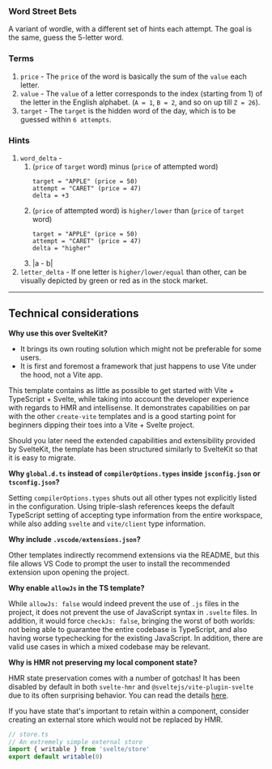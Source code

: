 ### Word Street Bets

A variant of wordle, with a different set of hints each attempt. The goal is the same, guess the 5-letter word.

### Terms

1. `price` - The `price` of the word is basically the sum of the `value` each letter.
2. `value` - The `value` of a letter corresponds to the index (starting from 1) of the letter in the English alphabet. (`A = 1`, `B = 2`, and so on up till `Z = 26`).
3. `target` - The `target` is the hidden word of the day, which is to be guessed within `6 attempts`.

### Hints

1. `word_delta` -  
    1. (`price` of `target` word) minus (`price` of attempted word)  
        ```
        target = "APPLE" (price = 50)
        attempt = "CARET" (price = 47)
        delta = +3
        ```
    2. (`price` of attempted word) is `higher/lower` than (`price` of `target` word)
        ```
        target = "APPLE" (price = 50)
        attempt = "CARET" (price = 47)
        delta = "higher"
        ```
    3. |a - b|
2. `letter_delta` - If one letter is `higher/lower/equal` than other, can be visually depicted by green or red as in the stock market.

---

## Technical considerations

**Why use this over SvelteKit?**

- It brings its own routing solution which might not be preferable for some users.
- It is first and foremost a framework that just happens to use Vite under the hood, not a Vite app.

This template contains as little as possible to get started with Vite + TypeScript + Svelte, while taking into account the developer experience with regards to HMR and intellisense. It demonstrates capabilities on par with the other `create-vite` templates and is a good starting point for beginners dipping their toes into a Vite + Svelte project.

Should you later need the extended capabilities and extensibility provided by SvelteKit, the template has been structured similarly to SvelteKit so that it is easy to migrate.

**Why `global.d.ts` instead of `compilerOptions.types` inside `jsconfig.json` or `tsconfig.json`?**

Setting `compilerOptions.types` shuts out all other types not explicitly listed in the configuration. Using triple-slash references keeps the default TypeScript setting of accepting type information from the entire workspace, while also adding `svelte` and `vite/client` type information.

**Why include `.vscode/extensions.json`?**

Other templates indirectly recommend extensions via the README, but this file allows VS Code to prompt the user to install the recommended extension upon opening the project.

**Why enable `allowJs` in the TS template?**

While `allowJs: false` would indeed prevent the use of `.js` files in the project, it does not prevent the use of JavaScript syntax in `.svelte` files. In addition, it would force `checkJs: false`, bringing the worst of both worlds: not being able to guarantee the entire codebase is TypeScript, and also having worse typechecking for the existing JavaScript. In addition, there are valid use cases in which a mixed codebase may be relevant.

**Why is HMR not preserving my local component state?**

HMR state preservation comes with a number of gotchas! It has been disabled by default in both `svelte-hmr` and `@sveltejs/vite-plugin-svelte` due to its often surprising behavior. You can read the details [here](https://github.com/rixo/svelte-hmr#svelte-hmr).

If you have state that's important to retain within a component, consider creating an external store which would not be replaced by HMR.

```ts
// store.ts
// An extremely simple external store
import { writable } from 'svelte/store'
export default writable(0)
```
